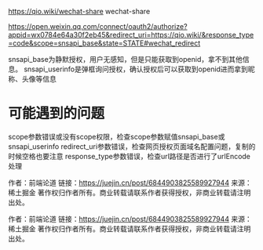 https://qio.wiki/wechat-share
wechat-share

https://open.weixin.qq.com/connect/oauth2/authorize?appid=wx0784e64a30f2eb45&redirect_uri=https://qio.wiki/&response_type=code&scope=snsapi_base&state=STATE#wechat_redirect

snsapi_base为静默授权，用户无感知，但是只能获取到openid，拿不到其他信息。
snsapi_userinfo是弹框询问授权，确认授权后可以获取到openid进而拿到昵称、头像等信息

# 可能遇到的问题

scope参数错误或没有scope权限，检查scope参数赋值snsapi_base或snsapi_userinfo
redirect_uri参数错误，检查网页授权页面域名配置问题，复制的时候空格也要注意
response_type参数错误，检查url路径是否进行了urlEncode处理

作者：前端论道
链接：https://juejin.cn/post/6844903825589927944
来源：稀土掘金
著作权归作者所有。商业转载请联系作者获得授权，非商业转载请注明出处。

作者：前端论道
链接：https://juejin.cn/post/6844903825589927944
来源：稀土掘金
著作权归作者所有。商业转载请联系作者获得授权，非商业转载请注明出处。
